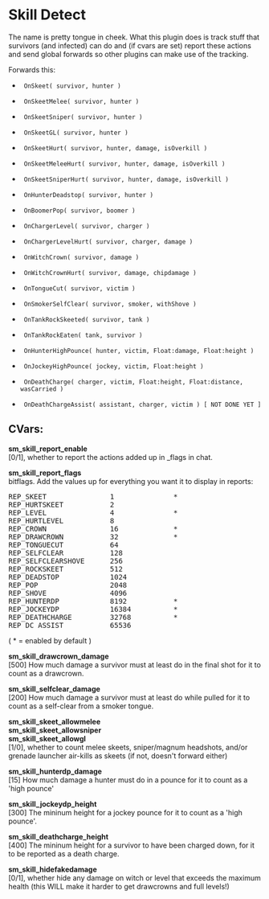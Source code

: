 Skill Detect
============

The name is pretty tongue in cheek. What this plugin does is track stuff that
survivors (and infected) can do and (if cvars are set) report these actions
and send global forwards so other plugins can make use of the tracking.

Forwards this:
 *      OnSkeet( survivor, hunter )
 *      OnSkeetMelee( survivor, hunter )
 *      OnSkeetSniper( survivor, hunter )
 *      OnSkeetGL( survivor, hunter )
 *      OnSkeetHurt( survivor, hunter, damage, isOverkill )
 *      OnSkeetMeleeHurt( survivor, hunter, damage, isOverkill )
 *      OnSkeetSniperHurt( survivor, hunter, damage, isOverkill )
 *      OnHunterDeadstop( survivor, hunter )
 *      OnBoomerPop( survivor, boomer )
 *      OnChargerLevel( survivor, charger )
 *      OnChargerLevelHurt( survivor, charger, damage )
 *      OnWitchCrown( survivor, damage )
 *      OnWitchCrownHurt( survivor, damage, chipdamage )
 *      OnTongueCut( survivor, victim )
 *      OnSmokerSelfClear( survivor, smoker, withShove )
 *      OnTankRockSkeeted( survivor, tank )
 *      OnTankRockEaten( tank, survivor )
 *      OnHunterHighPounce( hunter, victim, Float:damage, Float:height )
 *      OnJockeyHighPounce( jockey, victim, Float:height )
 *      OnDeathCharge( charger, victim, Float:height, Float:distance, wasCarried )
 *      OnDeathChargeAssist( assistant, charger, victim ) [ NOT DONE YET ]

CVars:
------
<b>sm_skill_report_enable</b><br />
[0/1], whether to report the actions added up in _flags in chat.<br />

<b>sm_skill_report_flags</b><br />
bitflags. Add the values up for everything you want it to display in reports:<br/>
<pre>
REP_SKEET               1              *
REP_HURTSKEET           2
REP_LEVEL               4              *
REP_HURTLEVEL           8
REP_CROWN               16             *
REP_DRAWCROWN           32             *
REP_TONGUECUT           64
REP_SELFCLEAR           128
REP_SELFCLEARSHOVE      256
REP_ROCKSKEET           512
REP_DEADSTOP            1024
REP_POP                 2048
REP_SHOVE               4096
REP_HUNTERDP            8192           *
REP_JOCKEYDP            16384          *
REP_DEATHCHARGE         32768          *
REP_DC_ASSIST           65536
</pre>
( * = enabled by default )<br />

<b>sm_skill_drawcrown_damage</b><br />
[500] How much damage a survivor must at least do in the final shot for it to count as a drawcrown.<br />

<b>sm_skill_selfclear_damage</b><br />
[200] How much damage a survivor must at least do while pulled for it to count as a self-clear from a smoker tongue.<br />

<b>sm_skill_skeet_allowmelee</b><br />
<b>sm_skill_skeet_allowsniper</b><br />
<b>sm_skill_skeet_allowgl</b><br />
[1/0], whether to count melee skeets, sniper/magnum headshots, and/or grenade launcher air-kills as skeets (if not, doesn't forward either)<br />


<b>sm_skill_hunterdp_damage</b><br />
[15] How much damage a hunter must do in a pounce for it to count as a 'high pounce'<br />

<b>sm_skill_jockeydp_height</b><br />
[300] The mininum height for a jockey pounce for it to count as a 'high pounce'.<br />

<b>sm_skill_deathcharge_height</b><br />
[400] The mininum height for a survivor to have been charged down, for it to be reported as a death charge.<br />

<b>sm_skill_hidefakedamage</b><br />
[0/1], whether hide any damage on witch or level that exceeds the maximum health (this WILL make it harder to get drawcrowns and full levels!)<br />
